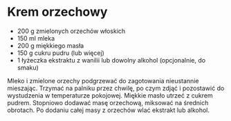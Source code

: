 # Krem orzechowy

- 200 g zmielonych orzechów włoskich
- 150 ml mleka
- 200 g miękkiego masła
- 150 g cukru pudru (lub więcej)
- 1 łyżeczka ekstraktu z wanilii lub dowolny alkohol (opcjonalnie, do smaku)

Mleko i zmielone orzechy podgrzewać do zagotowania nieustannie mieszając. Trzymać na palniku przez chwilę, po czym zdjąć i pozostawić do wystudzenia w temperaturze pokojowej.
Miękkie masło utrzeć z cukrem pudrem. Stopniowo dodawać masę orzechową, miksować na średnich obrotach. Po dodaniu całej masy z orzechów wlać ekstrakt lub alkohol.